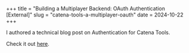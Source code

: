 +++
title = "Building a Multiplayer Backend: OAuth Authentication [External]"
slug = "catena-tools-a-multiplayer-oauth"
date = 2024-10-22
+++

I authored a technical blog post on Authentication for Catena Tools.

Check it out [here](https://blog.catenatools.com/technical-development-in-practice-building-an-oauth-lambda-function/).


